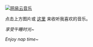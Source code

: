 [![网易云音乐](https://i.imgur.com/your-image.png)](https://music.163.com/#/song?id=22717918)

点击上方图片或 [这里](https://music.163.com/#/song?id=22717918) 来收听我喜欢的音乐。

_享受午睡时光~_

_Enjoy nap time~_

<!---
halitum/halitum is a ✨ special ✨ repository because its `README.md` (this file) appears on your GitHub profile.
You can click the Preview link to take a look at your changes.
--->
